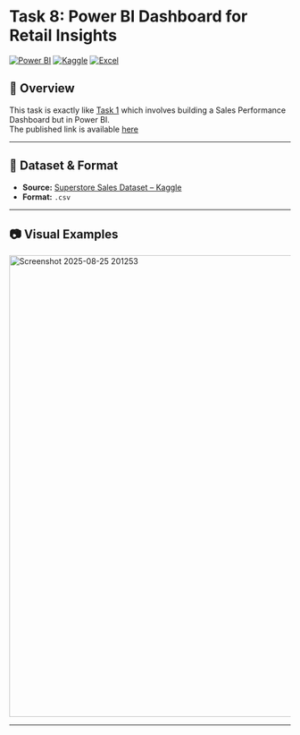 # Task 8: Power BI Dashboard for Retail Insights
[![Power BI](https://img.shields.io/badge/Power%20BI-Data%20Analytics-F2C811?logo=powerbi&logoColor=white)](https://powerbi.microsoft.com/)  [![Kaggle](https://img.shields.io/badge/Kaggle-Data%20Science-20BEFF?logo=kaggle&logoColor=white)](https://www.kaggle.com/)  [![Excel](https://img.shields.io/badge/Excel-Data%20Analysis-217346?logo=microsoft-excel&logoColor=white)](https://www.microsoft.com/microsoft-365/excel)
## 📌 Overview
This task is  exactly like [Task 1](https://github.com/Ahmed-Khaled2/Elevvo-Data-Analytics/tree/main/Task%201) which involves building a Sales Performance Dashboard but in Power BI.  
The published link is available [here](https://app.powerbi.com/links/2-DgkgkRtu?ctid=23db6e06-05c4-489d-b136-cba94a8e6f36&pbi_source=linkShare)

---

## 📂 Dataset & Format
- **Source:** [Superstore Sales Dataset – Kaggle](https://www.kaggle.com/datasets/rohitsahoo/sales-forecasting?resource=download)
- **Format:** `.csv`

---

## 📷 Visual Examples

<img width="1463" height="825" alt="Screenshot 2025-08-25 201253" src="https://github.com/user-attachments/assets/819d905c-60b1-435e-9791-626f801aa8b4" />

---
